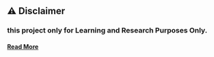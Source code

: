 ## ⚠️ Disclaimer
### this project only for **Learning** and **Research Purposes Only**. 
#### [Read More](https://github.com/OvervoidLabs/.github/blob/main/README.md)
